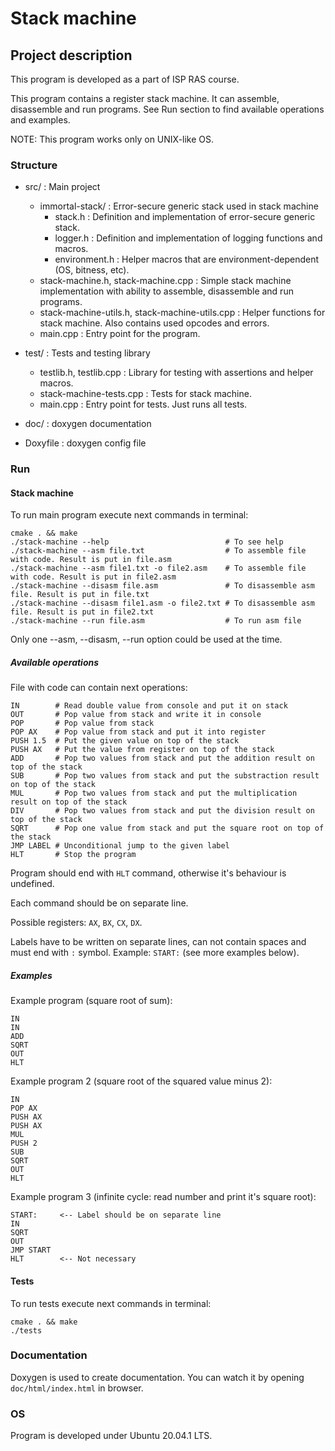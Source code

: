 # Stack machine

## Project description

This program is developed as a part of ISP RAS course.  

This program contains a register stack machine. It can assemble, disassemble and run programs. 
See Run section to find available operations and examples.

NOTE: This program works only on UNIX-like OS.

### Structure

* src/ : Main project
    * immortal-stack/ : Error-secure generic stack used in stack machine
        * stack.h : Definition and implementation of error-secure generic stack.
        * logger.h : Definition and implementation of logging functions and macros.
        * environment.h : Helper macros that are environment-dependent (OS, bitness, etc).
    * stack-machine.h, stack-machine.cpp : Simple stack machine implementation with ability to assemble, disassemble and run programs.
    * stack-machine-utils.h, stack-machine-utils.cpp : Helper functions for stack machine. Also contains used opcodes and errors.
    * main.cpp : Entry point for the program.

* test/ : Tests and testing library
    * testlib.h, testlib.cpp : Library for testing with assertions and helper macros.
    * stack-machine-tests.cpp : Tests for stack machine.
    * main.cpp : Entry point for tests. Just runs all tests.

* doc/ : doxygen documentation

* Doxyfile : doxygen config file

### Run

#### Stack machine

To run main program execute next commands in terminal:
```shell script
cmake . && make
./stack-machine --help                          # To see help
./stack-machine --asm file.txt                  # To assemble file with code. Result is put in file.asm
./stack-machine --asm file1.txt -o file2.asm    # To assemble file with code. Result is put in file2.asm
./stack-machine --disasm file.asm               # To disassemble asm file. Result is put in file.txt
./stack-machine --disasm file1.asm -o file2.txt # To disassemble asm file. Result is put in file2.txt
./stack-machine --run file.asm                  # To run asm file
```

Only one --asm, --disasm, --run option could be used at the time.

##### Available operations

File with code can contain next operations:
```
IN        # Read double value from console and put it on stack
OUT       # Pop value from stack and write it in console
POP       # Pop value from stack
POP AX    # Pop value from stack and put it into register
PUSH 1.5  # Put the given value on top of the stack
PUSH AX   # Put the value from register on top of the stack
ADD       # Pop two values from stack and put the addition result on top of the stack 
SUB       # Pop two values from stack and put the substraction result on top of the stack
MUL       # Pop two values from stack and put the multiplication result on top of the stack
DIV       # Pop two values from stack and put the division result on top of the stack
SQRT      # Pop one value from stack and put the square root on top of the stack
JMP LABEL # Unconditional jump to the given label
HLT       # Stop the program
```

Program should end with `HLT` command, otherwise it's behaviour is undefined.  

Each command should be on separate line.  

Possible registers: `AX`, `BX`, `CX`, `DX`.  

Labels have to be written on separate lines, can not contain spaces and must end with `:` symbol. Example: `START:` (see more examples below).

##### Examples

Example program (square root of sum):
```
IN
IN
ADD
SQRT
OUT
HLT
```

Example program 2 (square root of the squared value minus 2):
```
IN
POP AX
PUSH AX
PUSH AX
MUL
PUSH 2
SUB
SQRT
OUT
HLT
```

Example program 3 (infinite cycle: read number and print it's square root):
```
START:     <-- Label should be on separate line
IN
SQRT
OUT
JMP START
HLT        <-- Not necessary
```

#### Tests

To run tests execute next commands in terminal:
```
cmake . && make
./tests
```

### Documentation

Doxygen is used to create documentation. You can watch it by opening `doc/html/index.html` in browser.  

### OS

Program is developed under Ubuntu 20.04.1 LTS.